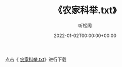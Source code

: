 ﻿---
title:  《农家科举.txt》
date:   2022-01-02T00:00:00+00:00
author: 听松阁
layout: post
permalink: /农家科举/
categories: 小说
tags: [小说]
---

点击《 [农家科举.txt](http://img.660000.xyz/bookstukust/book/bntxt/10/农家科举.txt)》进行下载